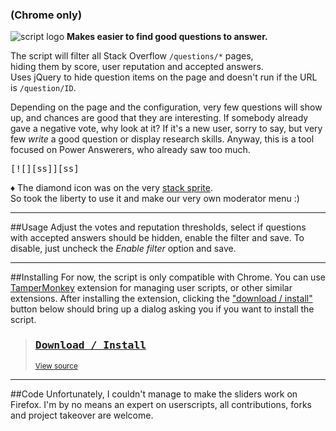 ### (Chrome only)

![script logo][logo] **Makes easier to find good questions to answer.**  

The script will filter all Stack Overflow `/questions/*` pages,  
hiding them by score, user reputation and accepted answers.  
Uses jQuery to hide question items on the page and doesn't run if the URL is `/question/ID`.

Depending on the page and the configuration, very few questions will show up, and chances are good that they are interesting. If somebody already gave a negative vote, why look at it? If it's a new user, sorry to say, but very few *write* a good question or display research skills. Anyway, this is a tool focused on Power Answerers, who already saw too much.

<kbd>  
[![][ss]][ss]</kbd>

&diams; The diamond icon was on the very [stack sprite][sosp].  
So took the liberty to use it and make our very own moderator menu :)

---
##Usage
Adjust the votes and reputation thresholds, select if questions with accepted answers should be hidden, enable the filter and save. To disable, just uncheck the *Enable filter* option and save.

---
##Installing
For now, the script is only compatible with Chrome. You can use [TamperMonkey][TM] extension for managing user scripts, or other similar extensions.  After installing the extension, clicking the ["download / install"][DL] button below should bring up a dialog asking you if you want to install the script. 

> ### [<kbd>Download / Install</kbd>][DL]  
> <sub>[View source][source]</sub>

---
##Code
Unfortunately, I couldn't manage to make the sliders work on Firefox. I'm by no means an expert on userscripts, all contributions, forks and project takeover are welcome.

  [logo]: http://i.stack.imgur.com/sSRak.png
  [ss]: http://i.stack.imgur.com/Qn0SM.png
  [sosp]: http://cdn.sstatic.net/img/share-sprite-new.png?v=204b1e0e421b
  [DL]: https://raw.githubusercontent.com/brasofilo/FilterSO/master/FilterSO.user.js "Download / install FilterSO from Gist"
  [source]: https://github.com/brasofilo/FilterSO/blob/master/FilterSO.user.js "View FilterSO source code"
  [TM]: https://chrome.google.com/webstore/detail/tampermonkey/dhdgffkkebhmkfjojejmpbldmpobfkfo "Chrome Web Store: Tampermonkey"
